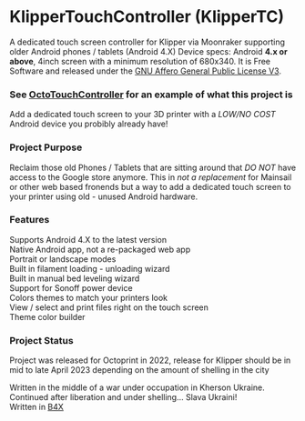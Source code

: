 
# KlipperTouchController (KlipperTC)
A dedicated touch screen controller for Klipper via Moonraker supporting older Android phones / tablets (Android 4.X) 
Device specs: Android **4.x or above**, 4inch screen with a minimum resolution of 680x340. It is Free Software and released under the [GNU Affero General Public License V3](https://www.gnu.org/licenses/agpl-3.0.html).  

### See [OctoTouchController](https://github.com/jakebullet70/OctoTouchController) for an example of what this project is   



Add a dedicated touch screen to your 3D printer with a *LOW/NO COST* Android device you probibly already have!  

### Project Purpose
Reclaim those old Phones / Tablets that are sitting around that *DO NOT* have access to the Google store anymore. 
This in *not a replacement* for Mainsail or other web based fronends but a way to add a dedicated touch screen to your printer using old - unused Android hardware.


### Features
Supports Android 4.X to the latest version  
Native Android app, not a re-packaged web app  
Portrait or landscape modes  
Built in filament loading - unloading wizard  
Built in manual bed leveling wizard  
Support for Sonoff power device  
Colors themes to match your printers look  
View / select and print files right on the touch screen  
Theme color builder  
  

### Project Status
Project was released for Octoprint in 2022, release for Klipper should be in mid to late April 2023 depending on the amount of shelling in the city  

Written in the middle of a war under occupation in Kherson Ukraine. Continued after liberation and under shelling... Slava Ukraini!   
Written in [B4X](https://www.b4x.com/)  

